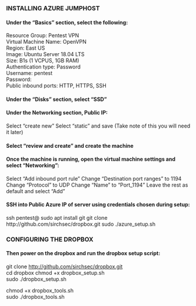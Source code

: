 ### INSTALLING AZURE JUMPHOST ###

<h4>Under the “Basics” section, select the following:</h4>  

Resource Group: Pentest VPN  
Virtual Machine Name: OpenVPN  
Region: East US  
Image: Ubuntu Server 18.04 LTS  
Size: B1s (1 VCPUS, 1GB RAM)  
Authentication type: Password  
Username: pentest  
Password: <fill out and store securely>  
Public inbound ports: HTTP, HTTPS, SSH  

<h4>Under the “Disks” section, select “SSD”</h4>

<h4>Under the Networking section, Public IP:</h4>
Select “create new”  
Select “static” and save (Take note of this you will need it later)  

<h4>Select “review and create” and create the machine</h4>

<h4>Once the machine is running, open the virtual machine settings and select “Networking”:</h4>
Select “Add inbound port rule”  
Change “Destination port ranges” to 1194  
Change “Protocol” to UDP  
Change “Name” to “Port_1194”  
Leave the rest as default and select “Add”  

<h4>SSH into Public Azure IP of server using credentials chosen during setup:</h4>
ssh pentest@<Public IP>  
sudo apt install git  
git clone http://github.com/sirchsec/dropbox.git  
sudo ./azure_setup.sh  

### CONFIGURING THE DROPBOX ###

<h4>Then power on the dropbox and run the dropbox setup script:</h4> 

git clone http://github.com/sirchsec/dropbox.git  
cd dropbox
chmod +x dropbox_setup.sh  
sudo ./dropbox_setup.sh  

chmod +x dropbox_tools.sh  
sudo ./dropbox_tools.sh  
